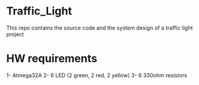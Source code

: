 # Traffic_Light
This repo contains the source code and the system design of a traffic light project

# HW requirements
1- Atmega32A
2- 6 LED (2 green, 2 red, 2 yellow)
3- 6 330ohm resistors
